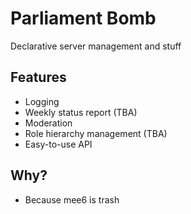 # Parliament Bomb

Declarative server management and stuff
## Features

- Logging
- Weekly status report (TBA)
- Moderation
- Role hierarchy management (TBA)
- Easy-to-use API

## Why?

- Because mee6 is trash

